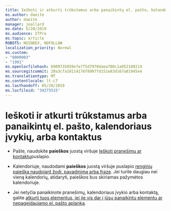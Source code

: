 ```yaml
---
title: Ieškoti ir atkurti trūkstamus arba panaikintų el. pašto, kalendoriaus įvykių, arba kontaktus
ms.author: daeite
author: daeite
manager: joallard
ms.date: 5/20/2019
ms.audience: ITPro
ms.topic: article
ROBOTS: NOINDEX, NOFOLLOW
localization_priority: Normal
ms.custom:
- "8000003"
- "1991"
ms.openlocfilehash: b909735859e7e7f5d7970daea700c1a952108214
ms.sourcegitcommit: 20a3cfa10114176f8997fd151e83d167a81945e4
ms.translationtype: MT
ms.contentlocale: lt-LT
ms.lasthandoff: 05/20/2019
ms.locfileid: "34273515"
---
```

# <a name="find-and-recover-missing-or-deleted-email-calendar-events-or-contacts"></a>Ieškoti ir atkurti trūkstamus arba panaikintų el. pašto, kalendoriaus įvykių, arba kontaktus

- Pašte, naudokite **paieškos** juostą viršuje [Ieškoti pranešimų ar kontaktų](https://support.office.com/article/b27e5eb7-3255-4c61-bf16-1c6a16bc2e6b)puslapio.

- Kalendoriuje, naudodami **paieškos** juostą viršuje puslapio [renginių paieška naudojant žodį, pavadinimą arba frazę](https://support.office.com/article/d587aaec-fb2c-4f6f-aee1-0df1fc591477). Jei turite daugiau nei vieną kalendorių, atidaryti, paieškos bus skiriamas pažymėtos kalendoriuje.

- Jei netyčia panaikinote pranešimų, kalendoriaus įvykio arba kontaktą, galite [atkurti tuos elementus, jei jie vis dar į jūsų panaikintų elementų ar nepageidaujamo el. pašto aplanką](https://support.office.com/article/a8ca78ac-4721-4066-95dd-571842e9fb11).